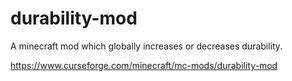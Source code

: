 durability-mod
==============

A minecraft mod which globally increases or decreases durability.

https://www.curseforge.com/minecraft/mc-mods/durability-mod
